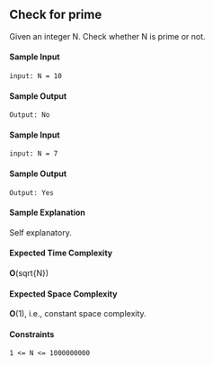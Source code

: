 ## **Check for prime**
Given an integer N. Check whether N is prime or not.

#### **Sample Input**
	input: N = 10

#### **Sample Output**
	Output: No

#### **Sample Input**
	input: N = 7

#### **Sample Output**
	Output: Yes

#### **Sample Explanation**
Self explanatory.

#### **Expected Time Complexity**
__O__(sqrt{N})

#### **Expected Space Complexity**
__O__(1), i.e., constant space complexity.

#### **Constraints**
	1 <= N <= 1000000000